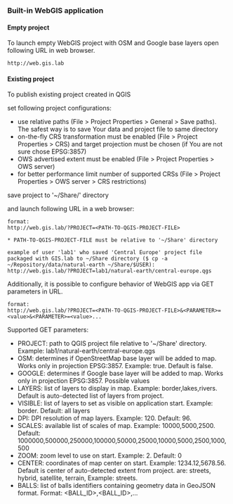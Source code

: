 ### Built-in WebGIS application

#### Empty project
To launch empty WebGIS project with OSM and Google base layers open following URL in web
browser. 

```
http://web.gis.lab
```

#### Existing project
To publish existing project created in QGIS

set following project configurations:

 * use relative paths (File > Project Properties > General > Save paths). The safest way is to save Your data and project
   file to same directory
 * on-the-fly CRS transformation must be enabled (File > Project Properties > CRS) and target projection
   must be chosen (if You are not sure chose EPSG:3857)
 * OWS advertised extent must be enabled (File > Project Properties > OWS server)
 * for better performance limit number of supported CRSs (File > Project Properties > OWS server > CRS restrictions)

save project to '~/Share/<USERNAME>' directory

and launch following URL in a web browser:
```
format:
http://web.gis.lab/?PROJECT=<PATH-TO-QGIS-PROJECT-FILE>

* PATH-TO-QGIS-PROJECT-FILE must be relative to '~/Share' directory

example of user 'lab1' who saved 'Central Europe' project file packaged with GIS.lab to ~/Share directory ($ cp -a ~/Repository/data/natural-earth ~/Share/$USER):
http://web.gis.lab/?PROJECT=lab1/natural-earth/central-europe.qgs

```

Additionally, it is possible to configure behavior of WebGIS app via GET parameters in URL.
```
format:
http://web.gis.lab/?PROJECT=<PATH-TO-QGIS-PROJECT-FILE>&<PARAMETER>=<value>&<PARAMETER>=<value>...

```

Supported GET parameters:
 * PROJECT: path to QGIS project file relative to '~/Share' directory. Example: lab1/natural-earth/central-europe.qgs
 * OSM: determines if OpenStreetMap base layer will be added to map. Works only in projection EPSG:3857. Example: true. Default is false.
 * GOOGLE: determines if Google base layer will be added to map. Works only in projection EPSG:3857. Possible values 
 * LAYERS: list of layers to display in map. Example: border,lakes,rivers. Default is auto-detected list of layers from project.
 * VISIBLE: list of layers to set as visible on application start. Example: border. Default: all layers
 * DPI: DPI resolution of map layers. Example: 120. Default: 96. 
 * SCALES: available list of scales of map. Example: 10000,5000,2500. Default: 1000000,500000,250000,100000,50000,25000,10000,5000,2500,1000,500
 * ZOOM: zoom level to use on start. Example: 2. Default: 0
 * CENTER: coordinates of map center on start. Example: 1234.12,5678.56. Default is center of auto-detected extent from project.
   are: streets, hybrid, satellite, terrain, Example: streets.
 * BALLS: list of balls identifiers containing geometry data in GeoJSON format. Format: <BALL_ID>,<BALL_ID>,...
